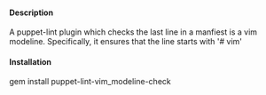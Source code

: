 <h4>Description</h4>
A puppet-lint plugin which checks the last line in a manfiest is a vim modeline. Specifically, it ensures that the line starts with '# vim'

<h4>Installation</h4>

gem install puppet-lint-vim_modeline-check
